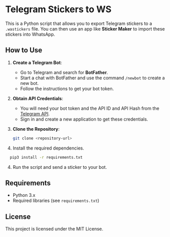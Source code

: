 # Telegram Stickers to WS

This is a Python script that allows you to export Telegram stickers to a `.wastickers` file. You can then use an app like **Sticker Maker** to import these stickers into WhatsApp.

## How to Use

1. **Create a Telegram Bot**:
   - Go to Telegram and search for **BotFather**.
   - Start a chat with BotFather and use the command `/newbot` to create a new bot.
   - Follow the instructions to get your bot token.

2. **Obtain API Credentials**:
   - You will need your bot token and the API ID and API Hash from the [Telegram API](https://my.telegram.org/apps).
   - Sign in and create a new application to get these credentials.

3. **Clone the Repository**:
   ```bash
   git clone <repository-url>
   ```

2. Install the required dependencies.
  ```bash
    pip3 install -r requirements.txt
  ```
4. Run the script and send a sticker to your bot.

## Requirements
- Python 3.x
- Required libraries (see `requirements.txt`)

## License
This project is licensed under the MIT License.
